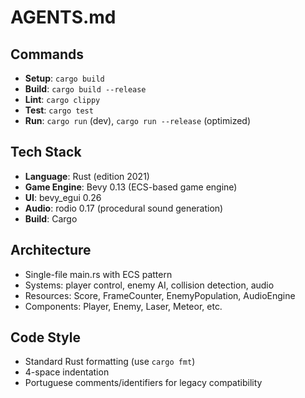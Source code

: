 # AGENTS.md

## Commands

- **Setup**: `cargo build`
- **Build**: `cargo build --release`
- **Lint**: `cargo clippy`
- **Test**: `cargo test`
- **Run**: `cargo run` (dev), `cargo run --release` (optimized)

## Tech Stack

- **Language**: Rust (edition 2021)
- **Game Engine**: Bevy 0.13 (ECS-based game engine)
- **UI**: bevy_egui 0.26
- **Audio**: rodio 0.17 (procedural sound generation)
- **Build**: Cargo

## Architecture

- Single-file main.rs with ECS pattern
- Systems: player control, enemy AI, collision detection, audio
- Resources: Score, FrameCounter, EnemyPopulation, AudioEngine
- Components: Player, Enemy, Laser, Meteor, etc.

## Code Style

- Standard Rust formatting (use `cargo fmt`)
- 4-space indentation
- Portuguese comments/identifiers for legacy compatibility
